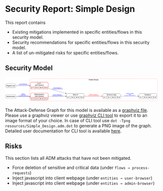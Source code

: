 # Security Report: Simple Design

This report contains

* Existing mitigations implemented in specific entities/flows in this security model.
* Security recommendations for specific entities/flows in this security model.
* A list of un-mitigated risks for specific entities/flows.

## Security Model

![security-model](resources/Simple_Design.sm.png)

The Attack-Defense Graph for this model is available as a [graphviz file](resources/Simple_Design.adm.dot). Please use a graphviz viewer or use [graphviz CLI tool](https://graphviz.org/download/) to export it to an image format of your choice. In case of CLI tool use `dot -Tpng resources/Simple_Design.adm.dot` to generate a PNG image of the graph. Detailed user documentation for CLI tool is available [here](https://graphviz.org/doc/info/command.html).

## Risks

This section lists all ADM attacks that have not been mitigated.

* Force deletion of sensitive and critical data (under `flows → process-requests`)
* Inject javascript into client webpage (under `entities → user-browser`)
* Inject javascript into client webpage (under `entities → admin-browser`)
